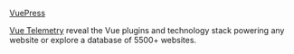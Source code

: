 
[VuePress](https://vuepress.vuejs.org/)

[Vue Telemetry](https://vuetelemetry.com/)
reveal the Vue plugins and technology stack powering any website or explore a database of 5500+ websites.
